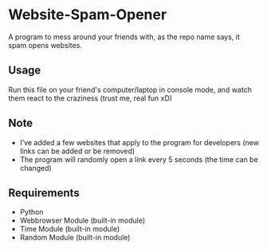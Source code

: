 # Website-Spam-Opener
A program to mess around your friends with, as the repo name says, it spam opens websites.

## Usage
Run this file on your friend's computer/laptop in console mode, and watch them react to the craziness (trust me, real fun xD)

## Note
- I’ve added a few websites that apply to the program for developers (new links can be added or be removed)
- The program will randomly open a link every 5 seconds (the time can be changed)

## Requirements 
- Python
- Webbrowser Module (built-in module)
- Time Module (built-in module)
- Random Module (built-in module)
